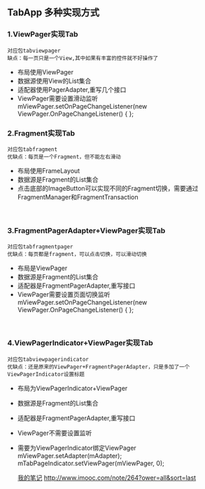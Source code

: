 ## TabApp 多种实现方式

### 1.ViewPager实现Tab
    对应包tabviewpager
    缺点：每一页只是一个View,其中如果有丰富的控件就不好操作了
* 布局使用ViewPager
* 数据源使用View的List集合
* 适配器使用PagerAdapter,重写几个接口
* ViewPager需要设置滑动监听 <br>
mViewPager.setOnPageChangeListener(new ViewPager.OnPageChangeListener() { }; <br>

### 2.Fragment实现Tab
    对应包tabfragment
    优缺点：每页是一个Fragment，但不能左右滑动
* 布局使用FrameLayout
* 数据源是Fragment的List集合
* 点击底部的ImageButton可以实现不同的Fragment切换，需要通过FragmentManager和FragmentTransaction
<br>

### 3.FragmentPagerAdapter+ViewPager实现Tab
    对应包tabfragmentpager
    优缺点：每页都是fragment，可以点击切换，可以滑动切换
* 布局是ViewPager
* 数据源是Fragment的List集合
* 适配器是FragmentPagerAdapter,重写接口
* ViewPager需要设置页面切换监听 <br>
mViewPager.setOnPageChangeListener(new ViewPager.OnPageChangeListener() { }; <br>
<br>

### 4.ViewPagerIndicator+ViewPager实现Tab
    对应包tabviewpagerindicator
    优缺点：还是原来的ViewPager+FragmentPagerAdapter，只是多加了一个ViewPagerIndicator设置标题
* 布局为ViewPagerIndicator+ViewPager
* 数据源是Fragment的List集合
* 适配器是FragmentPagerAdapter,重写接口
* ViewPager不需要设置监听
* 需要为ViewPagerIndicator绑定ViewPager <br>
mViewPager.setAdapter(mAdapter); <br>
mTabPageIndicator.setViewPager(mViewPager, 0);

    [我的笔记](http://www.imooc.com/note/264?ower=all&sort=last)
    http://www.imooc.com/note/264?ower=all&sort=last
